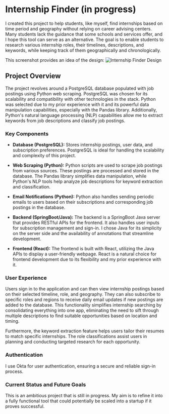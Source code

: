 # Internship Finder (in progress)

I created this project to help students, like myself, find internships based on time period and geography without relying on career advising centers. Many students lack the guidance that some schools and services offer, and I hope this tool can serve as an alternative. The goal is to enable students to research various internship roles, their timelines, descriptions, and keywords, while keeping track of them geographically and chronologically.

This screenshot provides an idea of the design:
![Internship Finder Design](https://github.com/user-attachments/assets/a7dd4aa6-5922-4dd5-8768-e7d66a850378)

## Project Overview

The project revolves around a PostgreSQL database populated with job postings using Python web scraping. PostgreSQL was chosen for its scalability and compatibility with other technologies in the stack. Python was selected due to my prior experience with it and its powerful data manipulation capabilities, especially with the Pandas library. Additionally, Python's natural language processing (NLP) capabilities allow me to extract keywords from job descriptions and classify job postings.

### Key Components

- **Database (PostgreSQL):** Stores internship postings, user data, and subscription preferences. PostgreSQL is ideal for handling the scalability and complexity of this project.
  
- **Web Scraping (Python):** Python scripts are used to scrape job postings from various sources. These postings are processed and stored in the database. The Pandas library simplifies data manipulation, while Python's NLP tools help analyze job descriptions for keyword extraction and classification.
  
- **Email Notifications (Python):** Python also handles sending periodic emails to users based on their subscriptions and corresponding job postings in the database.
  
- **Backend (SpringBoot/Java):** The backend is a SpringBoot Java server that provides RESTful APIs for the frontend. It also handles user inputs for subscription management and sign-in. I chose Java for its simplicity on the server side and the availability of annotations that streamline development.
  
- **Frontend (React):** The frontend is built with React, utilizing the Java APIs to display a user-friendly webpage. React is a natural choice for frontend development due to its flexibility and my prior experience with it.

### User Experience

Users sign in to the application and can then view internship postings based on their selected timeline, role, and geography. They can also subscribe to specific roles and regions to receive daily email updates if new postings are added to the database. This functionality simplifies internship searching by consolidating everything into one app, eliminating the need to sift through multiple descriptions to find suitable opportunities based on location and timing.

Furthermore, the keyword extraction feature helps users tailor their resumes to match specific internships. The role classifications assist users in planning and conducting targeted research for each opportunity.

### Authentication

I use Okta for user authentication, ensuring a secure and reliable sign-in process.

### Current Status and Future Goals

This is an ambitious project that is still in progress. My aim is to refine it into a fully functional tool that could potentially be scaled into a startup if it proves successful.
